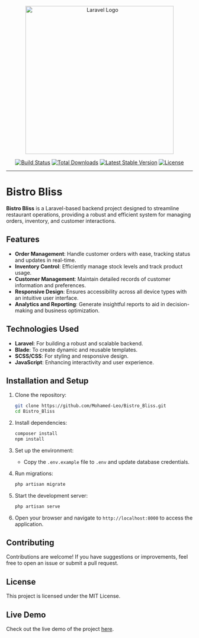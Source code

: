 <p align="center"><a href="https://laravel.com" target="_blank"><img src="https://raw.githubusercontent.com/laravel/art/master/logo-lockup/5%20SVG/2%20CMYK/1%20Full%20Color/laravel-logolockup-cmyk-red.svg" width="400" alt="Laravel Logo"></a></p>

<p align="center">
<a href="https://github.com/laravel/framework/actions"><img src="https://github.com/laravel/framework/workflows/tests/badge.svg" alt="Build Status"></a>
<a href="https://packagist.org/packages/laravel/framework"><img src="https://img.shields.io/packagist/dt/laravel/framework" alt="Total Downloads"></a>
<a href="https://packagist.org/packages/laravel/framework"><img src="https://img.shields.io/packagist/v/laravel/framework" alt="Latest Stable Version"></a>
<a href="https://packagist.org/packages/laravel/framework"><img src="https://img.shields.io/packagist/l/laravel/framework" alt="License"></a>
</p>

---

# Bistro Bliss

**Bistro Bliss** is a Laravel-based backend project designed to streamline restaurant operations, providing a robust and efficient system for managing orders, inventory, and customer interactions.

## Features

- **Order Management**: Handle customer orders with ease, tracking status and updates in real-time.
- **Inventory Control**: Efficiently manage stock levels and track product usage.
- **Customer Management**: Maintain detailed records of customer information and preferences.
- **Responsive Design**: Ensures accessibility across all device types with an intuitive user interface.
- **Analytics and Reporting**: Generate insightful reports to aid in decision-making and business optimization.

## Technologies Used

- **Laravel**: For building a robust and scalable backend.
- **Blade**: To create dynamic and reusable templates.
- **SCSS/CSS**: For styling and responsive design.
- **JavaScript**: Enhancing interactivity and user experience.

## Installation and Setup

1. Clone the repository:
   ```bash
   git clone https://github.com/Mohamed-Leo/Bistro_Bliss.git
   cd Bistro_Bliss
   ```

2. Install dependencies:
   ```bash
   composer install
   npm install
   ```

3. Set up the environment:
   - Copy the `.env.example` file to `.env` and update database credentials.

4. Run migrations:
   ```bash
   php artisan migrate
   ```

5. Start the development server:
   ```bash
   php artisan serve
   ```

6. Open your browser and navigate to `http://localhost:8000` to access the application.

## Contributing

Contributions are welcome! If you have suggestions or improvements, feel free to open an issue or submit a pull request.

## License

This project is licensed under the MIT License.

## Live Demo

Check out the live demo of the project [here](https://mohamed-leo.github.io/Bistro_Bliss/).
